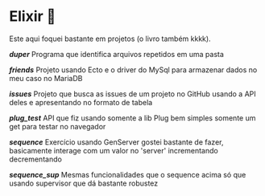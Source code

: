 # Elixir :gem:

Este aqui foquei bastante em projetos (o livro também kkkk).

__*duper*__ Programa que identifica arquivos repetidos em uma pasta

__*friends*__ Projeto usando Ecto e o driver do MySql para armazenar dados no meu caso no MariaDB

__*issues*__ Projeto que busca as issues de um projeto no GitHub usando a API deles e apresentando no formato de tabela

__*plug_test*__ API que fiz usando somente a lib Plug bem simples somente um get para testar no navegador

__*sequence*__ Exercício usando GenServer gostei bastante de fazer, basicamente interage com um valor no 'server' incrementando decrementando

__*sequence_sup*__ Mesmas funcionalidades que o sequence acima só que usando supervisor que dá bastante robustez